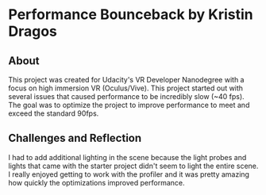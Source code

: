 # Performance Bounceback by Kristin Dragos #

## About ## 

This project was created for Udacity's VR Developer Nanodegree with a focus on high immersion VR (Oculus/Vive). This project started out with several issues that caused performance to be incredibly slow (~40 fps). The goal was to optimize the project to improve performance to meet and exceed the standard 90fps. 

## Challenges and Reflection 

I had to add additional lighting in the scene because the light probes and lights that came with the starter project didn't seem to light the entire scene. I really enjoyed getting to work with the profiler and it was pretty amazing how quickly the optimizations  improved performance. 
